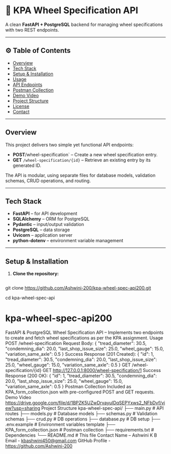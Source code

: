 # 🚀 KPA Wheel Specification API

A clean **FastAPI + PostgreSQL** backend for managing wheel specifications with two REST endpoints.

---

## ⚙️ Table of Contents
- [Overview](#overview)
- [Tech Stack](#tech-stack)
- [Setup & Installation](#setup--installation)
- [Usage](#usage)
- [API Endpoints](#api-endpoints)
- [Postman Collection](#postman-collection)
- [Demo Video](#demo-video)
- [Project Structure](#project-structure)
- [License](#license)
- [Contact](#contact)

---

## Overview
This project delivers two simple yet functional API endpoints:

- **POST**/wheel-specification` – Create a new wheel specification entry.
- **GET** `/wheel-specification/{id}` – Retrieve an existing entry by its generated ID.

The API is modular, using separate files for database models, validation schemas, CRUD operations, and routing.

---

## Tech Stack
- **FastAPI** – for API development  
- **SQLAlchemy** – ORM for PostgreSQL  
- **Pydantic** – input/output validation  
- **PostgreSQL** – data storage  
- **Uvicorn** – application server  
- **python-dotenv** – environment variable management

---

## Setup & Installation

1. **Clone the repository:**
   ```bash
git clone https://github.com/Ashwini-200/kpa-wheel-spec-api200.git

   cd kpa-wheel-spec-api
# kpa-wheel-spec-api200
FastAPI &amp; PostgreSQL Wheel Specification API – Implements two endpoints to create and fetch wheel specifications as per the KPA assignment.
Usage
POST /wheel-specification
Request Body:
{
  "tread_diameter": 30.5,
  "condemning_dia": 20.0,
  "last_shop_issue_size": 25.0,
  "wheel_gauge": 15.0,
  "variation_same_axle": 0.5
}
Success Response (201 Created):
{
  "id": 1,
  "tread_diameter": 30.5,
  "condemning_dia": 20.0,
  "last_shop_issue_size": 25.0,
  "wheel_gauge": 15.0,
  "variation_same_axle": 0.5
}
GET /wheel-specification/{id}
GET http://127.0.0.1:8000/wheel-specification/1
Success Response (200 OK):
{
  "id": 1,
  "tread_diameter": 30.5,
  "condemning_dia": 20.0,
  "last_shop_issue_size": 25.0,
  "wheel_gauge": 15.0,
  "variation_same_axle": 0.5
}
Postman Collection
Included as KPA_form_collection.json with pre-configured POST and GET requests.
Demo Video
https://drive.google.com/file/d/1BPZK5UZwDrvayuIDqSEPYxws2_NFbDvf/view?usp=sharing
Project Structure
kpa-wheel-spec-api/
├── main.py                     # API routes
├── models.py                   # Database models
├── schemas.py                  # Validation schemas
├── crud.py                     # DB operations
├── database.py                 # DB setup
├── .env.example                # Environment variables template
├── KPA_form_collection.json    # Postman collection
├── requirements.txt            # Dependencies
└── README.md                   # This file
Contact
Name – Ashwini K B
Email - kbashwini450@gmail.com
GitHub Profile - https://github.com/Ashwini-200
